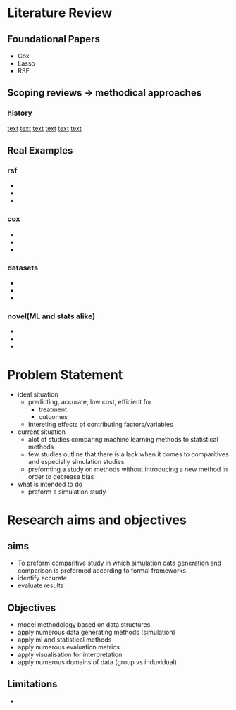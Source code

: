 # Literature Review

## Foundational Papers

- Cox
- Lasso
- RSF

## Scoping reviews -> methodical approaches

### history

[text](<sources/methodology/overall/biomedicalGuide(LEVELV).pdf>)
[text](sources/methodology/overall/ISD.pdf)
[text](sources/methodology/overall/methodsForCensoring.pdf)
[text](sources/methodology/overall/pitfallsSimulationStudies.pdf)
[text](sources/methodology/overall/scopingReview.pdf)
[text](<sources/methodology/overall/simulationStudy(Tutorial).pdf>)

## Real Examples

### rsf

-
-
-

### cox

-
-
-

### datasets

-
-
-

### novel(ML and stats alike)

-
-
-

# Problem Statement

- ideal situation
  - predicting, accurate, low cost, efficient for
    - treatment
    - outcomes
  - Intereting effects of contributing factors/variables
- current situation
  - alot of studies comparing machine learning methods to statistical methods
  - few studies outline that there is a lack when it comes to comparitives and especially simulation studies.
  - preforming a study on methods without introducing a new method in order to decrease bias
- what is intended to do
  - preform a simulation study

# Research aims and objectives

## aims

- To preform comparitive study in which simulation data generation and comparison is preformed according to formal frameworks.
- identify accurate
- evaluate results

## Objectives

- model methodology based on data structures
- apply numerous data generating methods (simulation)
- apply ml and statistical methods
- apply numerous evaluation metrics
- apply visualisation for interpretation
- apply numerous domains of data (group vs induvidual)

## Limitations

-
